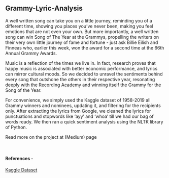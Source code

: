 ## Grammy-Lyric-Analysis

A well written song can take you on a little journey, reminding you of a different time, showing you places you’ve never been, making you feel emotions that are not even your own. But more importantly, a well written song can win Song of The Year at the Grammys, propelling the writers on their very own little journey of fame and fortune - just ask Billie Eilish and Finneas who, earlier this week, won the award for a second time at the 66th Annual Grammy Awards. 

Music is a reflection of the times we live in. In fact, research proves that happy music is associated with better economic performance, and lyrics can mirror cultural moods. So we decided to unravel the sentiments behind every song that outshone the others in their respective year, resonating deeply with the Recording Academy and winning itself the Grammy for the Song of the Year. 

For convenience, we simply used the Kaggle dataset of 1958-2019 all Grammy winners and nominees, updating it, and filtering for the recipients only. After extracting the lyrics from Google, we cleaned the lyrics for punctuations and stopwords like ‘ayy’ and ‘whoa’ till we had our bag of words ready. We then ran a quick sentiment analysis using the NLTK library of Python. 

Read more on the project at (Medium) page

<br>

#### References - 

[Kaggle Dataset](https://www.kaggle.com/datasets/unanimad/grammy-awards)
